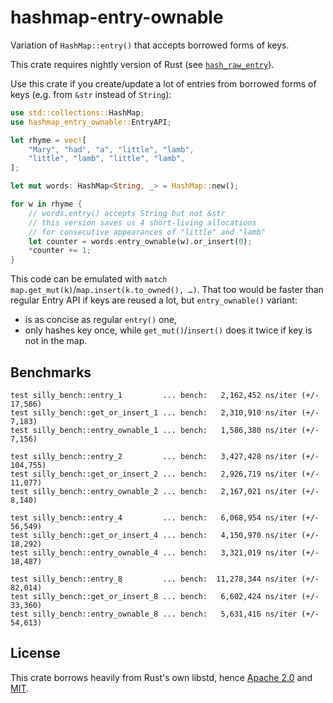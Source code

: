 # hashmap-entry-ownable

Variation of `HashMap::entry()` that accepts borrowed forms of keys.

This crate requires nightly version of Rust (see [`hash_raw_entry`](https://github.com/rust-lang/rust/issues/56167)).

Use this crate if you create/update a lot of entries from borrowed forms of keys (e.g. from `&str` instead of `String`):

```rust
use std::collections::HashMap;
use hashmap_entry_ownable::EntryAPI;

let rhyme = vec![
	"Mary", "had", "a", "little", "lamb",
	"little", "lamb", "little", "lamb",
];

let mut words: HashMap<String, _> = HashMap::new();

for w in rhyme {
	// words.entry() accepts String but not &str
	// this version saves us 4 short-living allocations
	// for consecutive appearances of "little" and "lamb"
	let counter = words.entry_ownable(w).or_insert(0);
	*counter += 1;
}
```

This code can be emulated with `match map.get_mut(k)`/`map.insert(k.to_owned(), …)`.
That too would be faster than regular Entry API if keys are reused a lot,
but `entry_ownable()` variant:

- is as concise as regular `entry()` one,
- only hashes key once, while `get_mut()`/`insert()` does it twice if key is not in the map.

## Benchmarks

```
test silly_bench::entry_1         ... bench:   2,162,452 ns/iter (+/- 17,586)
test silly_bench::get_or_insert_1 ... bench:   2,310,910 ns/iter (+/- 7,183)
test silly_bench::entry_ownable_1 ... bench:   1,586,380 ns/iter (+/- 7,156)

test silly_bench::entry_2         ... bench:   3,427,428 ns/iter (+/- 104,755)
test silly_bench::get_or_insert_2 ... bench:   2,926,719 ns/iter (+/- 11,077)
test silly_bench::entry_ownable_2 ... bench:   2,167,021 ns/iter (+/- 8,140)

test silly_bench::entry_4         ... bench:   6,068,954 ns/iter (+/- 56,549)
test silly_bench::get_or_insert_4 ... bench:   4,150,970 ns/iter (+/- 18,292)
test silly_bench::entry_ownable_4 ... bench:   3,321,019 ns/iter (+/- 18,487)

test silly_bench::entry_8         ... bench:  11,278,344 ns/iter (+/- 82,014)
test silly_bench::get_or_insert_8 ... bench:   6,602,424 ns/iter (+/- 33,360)
test silly_bench::entry_ownable_8 ... bench:   5,631,416 ns/iter (+/- 54,613)
```

## License

This crate borrows heavily from Rust's own libstd, hence [Apache 2.0](LICENSE-APACHE) and [MIT](LICENSE-MIT).
